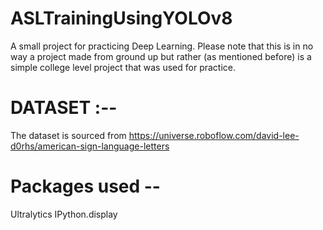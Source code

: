 # ASLTrainingUsingYOLOv8
A small project for practicing Deep Learning. Please note that this is in no way a project made from ground up but rather (as mentioned before) is a simple college level project that was used for practice.

# DATASET :--
The dataset is sourced from https://universe.roboflow.com/david-lee-d0rhs/american-sign-language-letters

# Packages used --
Ultralytics
IPython.display
